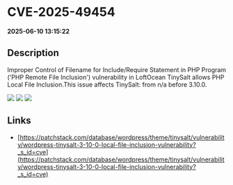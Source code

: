 # CVE-2025-49454

**2025-06-10 13:15:22**

## Description
Improper Control of Filename for Include/Require Statement in PHP Program ('PHP Remote File Inclusion') vulnerability in LoftOcean TinySalt allows PHP Local File Inclusion.This issue affects TinySalt: from n/a before 3.10.0.

![](https://img.shields.io/static/v1?label=Score&message=8.1&color=red)
![](https://img.shields.io/static/v1?label=Severity&message=HIGH&color=red)
![](https://img.shields.io/static/v1?label=CWE&message=RFI&color=green)

## Links
- [https://patchstack.com/database/wordpress/theme/tinysalt/vulnerability/wordpress-tinysalt-3-10-0-local-file-inclusion-vulnerability?_s_id=cve](https://patchstack.com/database/wordpress/theme/tinysalt/vulnerability/wordpress-tinysalt-3-10-0-local-file-inclusion-vulnerability?_s_id=cve)
